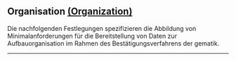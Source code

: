 ## Organisation [(Organization)](https://hl7.org/fhir/R4/organization.html)

Die nachfolgenden Festlegungen spezifizieren die Abbildung von Minimalanforderungen für die Bereitstellung von Daten zur Aufbauorganisation im Rahmen des Bestätigungsverfahrens der gematik.

---
